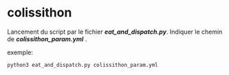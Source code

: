 # colissithon

Lancement du script par le fichier ***eat_and_dispatch.py***.
Indiquer le chemin de ***colissithon_param.yml*** .

exemple:

    python3 eat_and_dispatch.py colissithon_param.yml


